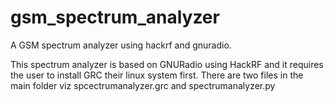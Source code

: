 # gsm_spectrum_analyzer
A GSM spectrum analyzer using hackrf and gnuradio.

This spectrum analyzer is based on GNURadio using HackRF and it requires the user to install GRC their linux system first.
There are two files in the main folder viz spcectrumanalyzer.grc and spectrumanalyzer.py
